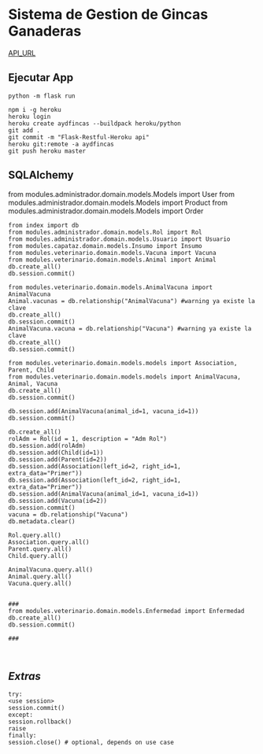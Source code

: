# Sistema de Gestion de Gincas Ganaderas

[API_URL](https://aydfincas.herokuapp.com/)

## Ejecutar App

```
python -m flask run
```

```
npm i -g heroku
heroku login
heroku create aydfincas --buildpack heroku/python
git add .
git commit -m "Flask-Restful-Heroku api"
heroku git:remote -a aydfincas
git push heroku master
```

## SQLAlchemy

from modules.administrador.domain.models.Models import User
from modules.administrador.domain.models.Models import Product
from modules.administrador.domain.models.Models import Order

```
from index import db
from modules.administrador.domain.models.Rol import Rol
from modules.administrador.domain.models.Usuario import Usuario
from modules.capataz.domain.models.Insumo import Insumo
from modules.veterinario.domain.models.Vacuna import Vacuna
from modules.veterinario.domain.models.Animal import Animal
db.create_all()
db.session.commit()

from modules.veterinario.domain.models.AnimalVacuna import AnimalVacuna
Animal.vacunas = db.relationship("AnimalVacuna") #warning ya existe la clave
db.create_all()
db.session.commit()
AnimalVacuna.vacuna = db.relationship("Vacuna") #warning ya existe la clave
db.create_all()
db.session.commit()

from modules.veterinario.domain.models.models import Association, Parent, Child
from modules.veterinario.domain.models.models import AnimalVacuna, Animal, Vacuna
db.create_all()
db.session.commit()

db.session.add(AnimalVacuna(animal_id=1, vacuna_id=1))
db.session.commit()

db.create_all()
rolAdm = Rol(id = 1, description = "Adm Rol")
db.session.add(rolAdm)
db.session.add(Child(id=1))
db.session.add(Parent(id=2))
db.session.add(Association(left_id=2, right_id=1, extra_data="Primer"))
db.session.add(Association(left_id=2, right_id=1, extra_data="Primer"))
db.session.add(AnimalVacuna(animal_id=1, vacuna_id=1))
db.session.add(Vacuna(id=2))
db.session.commit()
vacuna = db.relationship("Vacuna")
db.metadata.clear()

Rol.query.all()
Association.query.all()
Parent.query.all()
Child.query.all()

AnimalVacuna.query.all()
Animal.query.all()
Vacuna.query.all()


###
from modules.veterinario.domain.models.Enfermedad import Enfermedad
db.create_all()
db.session.commit()

###



```

## _Extras_

```
try:
<use session>
session.commit()
except:
session.rollback()
raise
finally:
session.close() # optional, depends on use case
```
